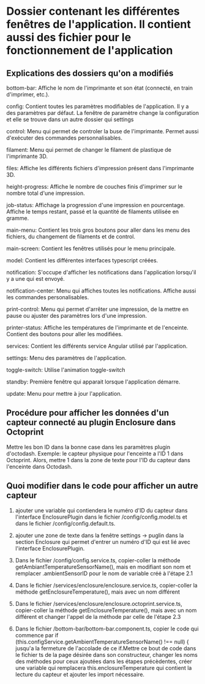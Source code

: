 # Dossier contenant les différentes fenêtres de l'application. Il contient aussi des fichier pour le fonctionnement de l'application

## Explications des dossiers qu'on a modifiés
bottom-bar: Affiche le nom de l'imprimante et son état (connecté, en train d'imprimer, etc.).

config: Contient toutes les paramètres modifiables de l'application. Il y a des paramètres par défaut. La fenêtre de paramètre change la configuration et elle se trouve dans un autre dossier qui settings

control: Menu qui permet de controler la buse de l'imprimante. Permet aussi d'exécuter des commandes personnalisables.

filament: Menu qui permet de changer le filament de plastique de l'imprimante 3D.

files: Affiche les différents fichiers d'impression présent dans l'imprimante 3D.

height-progress: Affiche le nombre de couches finis d'imprimer sur le nombre total d'une impression.

job-status: Affichage la progression d'une impression en pourcentage. Affiche le temps restant, passé et la quantité de filaments utilisée en gramme.

main-menu: Contient les trois gros boutons pour aller dans les menu des fichiers, du changement de filaments et de control.

main-screen: Contient les fenêtres utilisés pour le menu principale.

model: Contient les différentes interfaces typescript créées.

notification: S'occupe d'afficher les notifications dans l'application lorsqu'il y a une qui est envoyé.

notification-center: Menu qui affiches toutes les notifications. Affiche aussi les commandes personalisables.

print-control: Menu qui permet d'arrêter une impression, de la mettre en pause ou ajuster des paramètres lors d'une impression.

printer-status: Affiche les températures de l'imprimante et de l'enceinte. Contient des boutons pour aller les modifiées.

services: Contient les différents service Angular utilisé par l'application.

settings: Menu des paramètres de l'application.

toggle-switch: Utilise l'animation toggle-switch

standby: Première fenêtre qui apparait lorsque l'application démarre.

update: Menu pour mettre à jour l'application.


## Procédure pour afficher les données d'un capteur connecté au plugin Enclosure dans Octoprint
Mettre les bon ID dans la bonne case dans les paramètres plugin d'octodash.
Exemple: le capteur physique pour l'enceinte a l'ID 1 dans Octoprint. Alors, mettre 1 dans la
 	 zone de texte pour l'ID du capteur dans l'enceinte dans Octodash.
   
   

## Quoi modifier dans le code pour afficher un autre capteur

1. ajouter une variable qui contiendera le numéro d'ID du capteur dans l'interface EnclosurePlugin dans le fichier /config/config.model.ts et dans le fichier /config/config.default.ts.

2. ajouter une zone de texte dans la fenêtre settings -> puglin dans la section Enclosure qui permet d'entrer un numéro d'ID qui est lié avec
    l'interface EnclosurePlugin.
    
3. Dans le fichier /config/config.service.ts, copier-coller la méthode getAmbiantTemperatureSensorName(), mais en modifiant son nom et remplacer .ambientSensorID pour le nom de variable créé à l'étape 2.1

4. Dans le fichier /services/enclosure/enclosure.service.ts, copier-coller la méthode getEnclosureTemperature(), mais avec un nom différent

5. Dans le fichier /services/enclosure/enclosure.octoprint.service.ts, copier-coller la méthode getEnclosureTemperature(), mais avec un nom différent et changer l'appel de la méthode par celle de l'étape 2.3

6. Dans le fichier /bottom-bar/bottom-bar.component.ts, copier le code qui commence par if (this.configService.getAmbientTemperatureSensorName() !== null) { jusqu'a la fermeture de l'accolade de ce if.Mettre ce bout de code dans le fichier ts de la page désirée dans son constructeur, changer les noms des méthodes pour ceux ajoutées dans les étapes précèdentes, créer une variable qui remplacera this.enclosureTemperature qui contient la lecture du capteur et ajouter les import nécessaire. 
